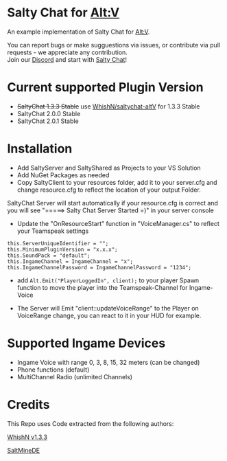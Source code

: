 # Salty Chat for [Alt:V](https://https://altv.mp/)

An example implementation of Salty Chat for [Alt:V](https://https://altv.mp/).

You can report bugs or make sugguestions via issues, or contribute via pull requests - we appreciate any contribution.  
Join our [Discord](https://discord.gg/MBCnqSf) and start with [Salty Chat](https://www.saltmine.de/)!

# Current supported Plugin Version
- ~~SaltyChat 1.3.3 Stable~~ use [WhishN/saltychat-altV](https://github.com/WhishN/saltychat-altV) for 1.3.3 Stable
- SaltyChat 2.0.0 Stable
- SaltyChat 2.0.1 Stable

# Installation

- Add SaltyServer and SaltyShared as Projects to your VS Solution
- Add NuGet Packages as needed
- Copy SaltyClient to your resources folder, add it to your server.cfg and change resource.cfg to reflect the location of your output Folder.

SaltyChat Server will start automatically if your resource.cfg is correct and you will see "=====> Salty Chat Server Started =)" in your server console
 
- Update the "OnResourceStart" function in "VoiceManager.cs" to reflect your Teamspeak settings
 
 ```
this.ServerUniqueIdentifier = "";
this.MinimumPluginVersion = "x.x.x";
this.SoundPack = "default";
this.IngameChannel = IngameChannel = "x";
this.IngameChannelPassword = IngameChannelPassword = "1234";
 ```
 
- add ```Alt.Emit("PlayerLoggedIn", client);``` to your player Spawn function to move the player into the Teamspeak-Channel for Ingame-Voice
 
- The Server will Emit "client::updateVoiceRange" to the Player on VoiceRange change, you can react to it in your HUD for example.

# Supported Ingame Devices

- Ingame Voice with range 0, 3, 8, 15, 32 meters (can be changed)
- Phone functions (default)
- MultiChannel Radio (unlimited Channels)

# Credits
This Repo uses Code extracted from the following authors:

[WhishN v1.3.3](https://github.com/WhishN/)

[SaltMineDE](https://github.com/saltminede)

